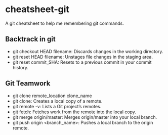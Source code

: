 # cheatsheet-git
A git cheatsheet to help me remembering git commands.


## Backtrack in git
* git checkout HEAD filename: Discards changes in the working directory.
* git reset HEAD filename: Unstages file changes in the staging area.
* git reset commit_SHA: Resets to a previous commit in your commit history.


## Git Teamwork
* git clone remote_location clone_name
* git clone: Creates a local copy of a remote.
* git remote -v: Lists a Git project’s remotes.
* git fetch: Fetches work from the remote into the local copy.
* git merge origin/master: Merges origin/master into your local branch.
* git push origin <branch_name>: Pushes a local branch to the origin remote.
